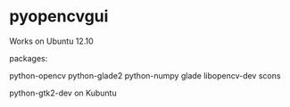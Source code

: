 pyopencvgui
===========

Works on Ubuntu 12.10

packages:

python-opencv
python-glade2
python-numpy
glade
libopencv-dev
scons

python-gtk2-dev on Kubuntu
